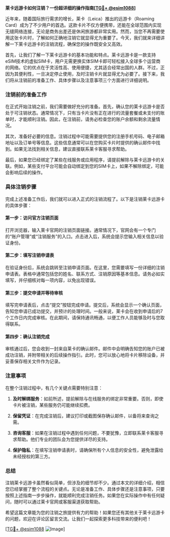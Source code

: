 **莱卡远游卡如何注销？一份超详细的操作指南[[TG💪+ @esim1088](https://t.me/s/esim1088)]**

近年来，随着国际旅行需求的增长，莱卡（Leica）推出的远游卡（Roaming Card）成为了不少用户的首选。这款卡片不仅方便携带，还能在全球范围内实现无缝网络连接，无论是商务出差还是休闲旅游都非常实用。然而，当您不再需要使用这张卡片时，了解如何正确地注销它就显得尤为重要了。今天，我们就来详细讲解一下莱卡远游卡的注销流程，确保您的操作既安全又高效。

首先，让我们了解一下莱卡远游卡的基本功能和特点。莱卡远游卡是一款支持eSIM技术的虚拟SIM卡，用户无需更换实体SIM卡即可轻松接入全球多个运营商的网络。它的优点在于灵活性高、使用便捷，尤其适合经常出国的人群。不过，正因为其便利性，一旦决定停止使用，及时注销卡片就显得尤为必要了。接下来，我们将从注销前的准备工作、具体步骤以及注意事项三个方面进行详细说明。

### 注销前的准备工作

在正式开始注销之前，我们需要做好充分的准备。首先，确认您的莱卡远游卡是否处于可注销状态。通常情况下，只有当卡片没有正在进行的流量套餐或未支付的账单时，才能顺利注销。因此，在注销前，请务必检查您的账户余额和剩余流量情况。

其次，准备好必要的信息。注销过程中可能需要提供您的注册手机号码、电子邮箱地址以及订单号等信息。这些信息通常可以在您购买卡片时提供的确认邮件中找到。如果无法找到相关信息，建议直接联系莱卡客服寻求帮助。

最后，如果您已经绑定了某些在线服务或应用程序，请提前解除与莱卡远游卡的关联。例如，某些支付平台可能会自动绑定到您的SIM卡上，如果不解除绑定，可能会影响后续的操作。

### 具体注销步骤

完成上述准备工作后，我们就可以进入正式的注销流程了。以下是注销莱卡远游卡的具体步骤：

#### 第一步：访问官方注销页面

打开浏览器，输入莱卡官网的注销页面链接。通常情况下，官网会有一个专门的“账户管理”或“注销服务”的入口。点击进入后，系统会提示您输入相关信息以验证身份。

#### 第二步：填写注销申请表

在验证身份后，系统会跳转至注销申请页面。在这里，您需要填写一份详细的注销申请表。表格中通常包括您的姓名、联系方式、注销原因等基本信息。请务必如实填写，并仔细核对每一项内容，以免出现错误。

#### 第三步：提交申请并等待审核

填写完申请表后，点击“提交”按钮完成申请。提交后，系统会显示一个确认页面，告知您申请已成功提交，并预计的处理时间。一般来说，莱卡会在收到申请后的7个工作日内完成审核。在此期间，请保持通讯畅通，以便工作人员能够及时与您取得联系。

#### 第四步：确认注销完成

审核通过后，您会收到一封来自莱卡的确认邮件。邮件中会明确告知您的账户已被成功注销，并附带相关的后续操作指引。此时，您可以放心地将卡片移除设备，并妥善保存相关文件作为记录。

### 注意事项

在整个注销过程中，有几个关键点需要特别注意：

1. **及时解绑服务**：如前所述，提前解除与在线服务的绑定非常重要。否则，即使卡片被注销，某些服务仍可能继续扣费。

2. **保留凭证**：在完成注销后，建议打印或截图保存确认邮件，以备将来查询之需。

3. **咨询客服**：如果在注销过程中遇到任何问题，不要犹豫，立即联系莱卡客服寻求帮助。他们专业的团队会为您提供详尽的支持。

4. **保护隐私**：在填写注销申请表时，请确保所有个人信息的安全性，避免泄露给未经授权的第三方。

### 总结

注销莱卡远游卡虽然看似简单，但涉及的细节却不少。通过本文的详细介绍，相信您已经掌握了整个流程的关键点。无论是准备工作、具体步骤还是注意事项，只要按照上述指南一步步操作，就能顺利完成注销任务。如果您在实际操作中有任何疑问，随时可以通过莱卡官网或客服渠道获取帮助。

希望这篇文章能为您的注销之旅提供有力的帮助！如果您还有其他关于莱卡远游卡的问题，欢迎在评论区留言交流。让我们一起探索更多科技带来的便利吧！

[[TG💪+ @esim1088](https://t.me/s/esim1088) ![Image](https://i.postimg.cc/4NQfJmqS/Snipaste-2025-05-13-00-14-12.png)]